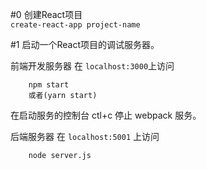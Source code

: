 #0 创建React项目    
`create-react-app project-name`


#1 启动一个React项目的调试服务器。

前端开发服务器  在 `localhost:3000`上访问
```
    npm start
    或者(yarn start)
```
在启动服务的控制台 ctl+c 停止 webpack 服务。

后端服务器 在 `localhost:5001` 上访问
```
    node server.js
```

